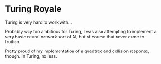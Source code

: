 # Turing Royale
 
Turing is very hard to work with...

Probably way too ambitious for Turing, I was also attempting to implement a very basic neural network sort of AI, but of course that never came to fruition.

Pretty proud of my implementation of a quadtree and collision response, though. In Turing, no less.
